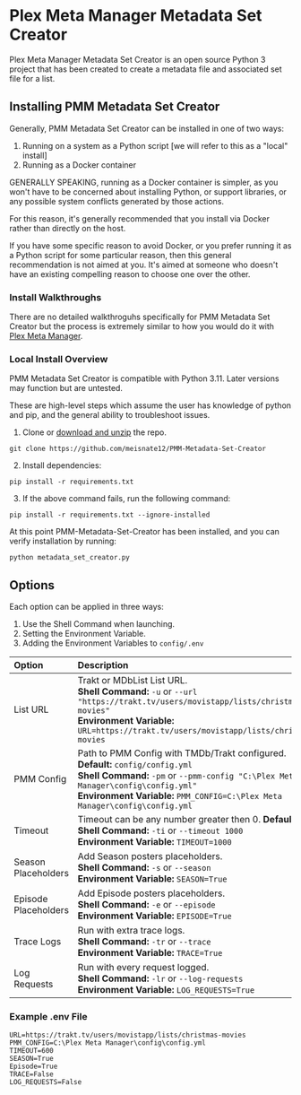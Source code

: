 # Plex Meta Manager Metadata Set Creator

Plex Meta Manager Metadata Set Creator is an open source Python 3 project that has been created to create a metadata file and associated set file for a list.

## Installing PMM Metadata Set Creator

Generally, PMM Metadata Set Creator can be installed in one of two ways:

1. Running on a system as a Python script [we will refer to this as a "local" install]
2. Running as a Docker container

GENERALLY SPEAKING, running as a Docker container is simpler, as you won't have to be concerned about installing Python, or support libraries, or any possible system conflicts generated by those actions.

For this reason, it's generally recommended that you install via Docker rather than directly on the host.

If you have some specific reason to avoid Docker, or you prefer running it as a Python script for some particular reason, then this general recommendation is not aimed at you.  It's aimed at someone who doesn't have an existing compelling reason to choose one over the other.

### Install Walkthroughs

There are no detailed walkthroguhs specifically for PMM Metadata Set Creator but the process is extremely similar to how you would do it with [Plex Meta Manager](https://metamanager.wiki/en/latest/home/installation.html#install-walkthroughs).

### Local Install Overview

PMM Metadata Set Creator is compatible with Python 3.11. Later versions may function but are untested.

These are high-level steps which assume the user has knowledge of python and pip, and the general ability to troubleshoot issues. 

1. Clone or [download and unzip](https://github.com/meisnate12/PMM-Metadata-Set-Creator/archive/refs/heads/master.zip) the repo.

```shell
git clone https://github.com/meisnate12/PMM-Metadata-Set-Creator
```
2. Install dependencies:

```shell
pip install -r requirements.txt
```

3. If the above command fails, run the following command:

```shell
pip install -r requirements.txt --ignore-installed
```

At this point PMM-Metadata-Set-Creator has been installed, and you can verify installation by running:

```shell
python metadata_set_creator.py
```

## Options

Each option can be applied in three ways:

1. Use the Shell Command when launching.
2. Setting the Environment Variable.
3. Adding the Environment Variables to `config/.env` 

| Option               | Description                                                                                                                                                                                                                                             | Required |
|:---------------------|:--------------------------------------------------------------------------------------------------------------------------------------------------------------------------------------------------------------------------------------------------------|:--------:|
| List URL             | Trakt or MDbList List URL. <br>**Shell Command:** `-u` or `--url "https://trakt.tv/users/movistapp/lists/christmas-movies"` <br>**Environment Variable:** `URL=https://trakt.tv/users/movistapp/lists/christmas-movies`                                 | &#9989;  |
| PMM Config           | Path to PMM Config with TMDb/Trakt configured. **Default:** `config/config.yml`<br>**Shell Command:** `-pm` or `--pmm-config "C:\Plex Meta Manager\config\config.yml"`<br>**Environment Variable:** `PMM_CONFIG=C:\Plex Meta Manager\config\config.yml` | &#10060; |
| Timeout              | Timeout can be any number greater then 0. **Default:** `600`<br>**Shell Command:** `-ti` or `--timeout 1000`<br>**Environment Variable:** `TIMEOUT=1000`                                                                                                | &#10060; |
| Season Placeholders  | Add Season posters placeholders.<br>**Shell Command:** `-s` or `--season`<br>**Environment Variable:** `SEASON=True`                                                                                                                                    | &#10060; |
| Episode Placeholders | Add Episode posters placeholders.<br>**Shell Command:** `-e` or `--episode`<br>**Environment Variable:** `EPISODE=True`                                                                                                                                 | &#10060; |
| Trace Logs           | Run with extra trace logs.<br>**Shell Command:** `-tr` or `--trace`<br>**Environment Variable:** `TRACE=True`                                                                                                                                           | &#10060; |
| Log Requests         | Run with every request logged.<br>**Shell Command:** `-lr` or `--log-requests`<br>**Environment Variable:** `LOG_REQUESTS=True`                                                                                                                         | &#10060; |

### Example .env File
```
URL=https://trakt.tv/users/movistapp/lists/christmas-movies
PMM_CONFIG=C:\Plex Meta Manager\config\config.yml
TIMEOUT=600
SEASON=True
Episode=True
TRACE=False
LOG_REQUESTS=False
```